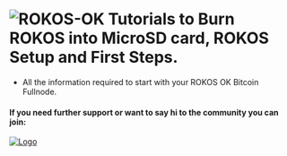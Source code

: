 ![ROKOS-OK](http://i.imgur.com/WHN1JGF.png)
Tutorials to Burn ROKOS into MicroSD card, ROKOS Setup and First Steps.
=========================== 
* All the information required to start with your ROKOS OK Bitcoin Fullnode.

#### If you need further support or want to say hi to the community you can join:

<a href="https://discord.io/bitcoin">
    <img alt="Logo" src="https://discordapp.com/api/guilds/213747404745211904/widget.png?style=banner2">
  </a>
